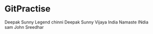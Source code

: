 # GitPractise

Deepak Sunny
Legend
chinni
Deepak Sunny
Vijaya
India
Namaste
INdia
sam
John
Sreedhar
